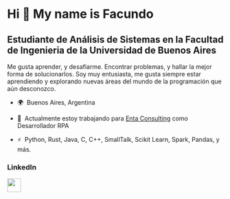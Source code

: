 Hi 👋 My name is Facundo
========================

Estudiante de Análisis de Sistemas en la Facultad de Ingenieria de la Universidad de Buenos Aires
----------------------------------------------------------------------

Me gusta aprender, y desafiarme. Encontrar problemas, y hallar la mejor forma de solucionarlos. Soy muy entusiasta, me gusta siempre estar aprendiendo y explorando nuevas áreas del mundo de la programación que aún desconozco.

* 🌍  Buenos Aires, Argentina
* 🚀  Actualmente estoy trabajando para [Enta Consulting](http://www.entaconsulting.com) como Desarrollador RPA 

* ⚡  Python, Rust, Java, C, C++, SmallTalk, Scikit Learn, Spark, Pandas, y más.


### LinkedIn

<p align="left"><a href="https://www.linkedin.com/in/fluzzi" target="_blank" rel="noreferrer"><img src="https://raw.githubusercontent.com/danielcranney/readme-generator/main/public/icons/socials/linkedin.svg" width="32" height="32" /></a></p>
